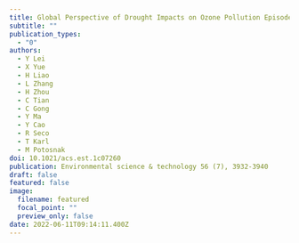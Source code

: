 ```yaml
---
title: Global Perspective of Drought Impacts on Ozone Pollution Episodes
subtitle: ""
publication_types:
  - "0"
authors:
  - Y Lei
  - X Yue
  - H Liao
  - L Zhang
  - H Zhou
  - C Tian
  - C Gong
  - Y Ma
  - Y Cao
  - R Seco
  - T Karl
  - M Potosnak
doi: 10.1021/acs.est.1c07260
publication: Environmental science & technology 56 (7), 3932-3940
draft: false
featured: false
image:
  filename: featured
  focal_point: ""
  preview_only: false
date: 2022-06-11T09:14:11.400Z
---
```

